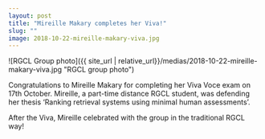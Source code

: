 ```yaml
---
layout: post
title: "Mireille Makary completes her Viva!"
slug: ""
image: 2018-10-22-mireille-makary-viva.jpg
---
```


![RGCL Group photo]({{ site_url | relative_url}}/medias/2018-10-22-mireille-makary-viva.jpg "RGCL group photo")

Congratulations to Mireille Makary for completing her Viva Voce exam on 17th October. Mireille, a part-time distance RGCL student, was defending her thesis ‘Ranking retrieval systems using minimal human assessments’.

After the Viva, Mireille celebrated with the group in the traditional RGCL way!
